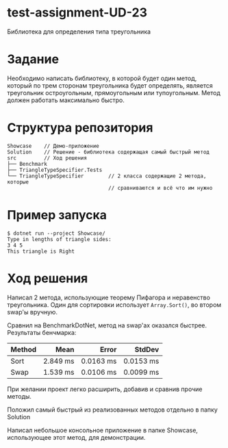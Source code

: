 # test-assignment-UD-23
Библиотека для определения типа треугольника

# Задание

Необходимо написать библиотеку, в которой будет один метод, который по трем сторонам треугольника будет определять, является треугольник остроугольным, прямоугольным или тупоугольным. Метод должен работать максимально быстро.
# Структура репозитория

```
Showcase    // Демо-приложение
Solution    // Решение - библиотека содержащая самый быстрый метод
src         // Ход решения
├── Benchmark
├── TriangleTypeSpecifier.Tests
└── TriangleTypeSpecifier        // 2 класса содержащие 2 метода, которые
                                 // сравниваются и всё что им нужно
```
# Пример запуска

```
$ dotnet run --project Showcase/
Type in lengths of triangle sides: 
3 4 5
This triangle is Right
```
# Ход решения

Написал 2 метода, использующие теорему Пифагора и неравенство треугольника. Один для сортировки использует `Array.Sort()`, во втором swap'ы вручную.

Сравнил на BenchmarkDotNet, метод на swap'ах оказался быстрее.
Результаты бенчмарка:

| Method | Mean     | Error     | StdDev    |
|------- |---------:|----------:|----------:|
| Sort   | 2.849 ms | 0.0163 ms | 0.0153 ms |
| Swap   | 1.539 ms | 0.0106 ms | 0.0099 ms |

При желании проект легко расширить, добавив и сравнив прочие методы.

Положил самый быстрый из реализованных методов отдельно в папку Solution

Написал небольшое консольное приложение в папке Showcase, использующее этот метод, для демонстрации.
